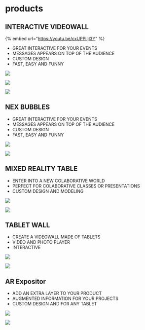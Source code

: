 # products

## INTERACTIVE VIDEOWALL

{% embed url="https://youtu.be/cxUPPiIjl3Y" %}



* GREAT INTERACTIVE FOR YOUR EVENTS
* MESSAGES APPEARS ON TOP OF THE AUDIENCE
* CUSTOM DESIGN
* FAST, EASY AND FUNNY

![](../../.gitbook/assets/nexcom-product-videowall-1-.jpg)

![](../../.gitbook/assets/nexcom-product-videowall-2-.jpg)

![](../../.gitbook/assets/nexcom-product-videowall-3-.jpg)

## NEX BUBBLES

* GREAT INTERACTIVE FOR YOUR EVENTS
* MESSAGES APPEARS ON TOP OF THE AUDIENCE
* CUSTOM DESIGN
* FAST, EASY AND FUNNY

![](../../.gitbook/assets/nexcom-product-nexbumble-1-.jpg)

![](../../.gitbook/assets/nexcom-product-nexbumble-2-.jpg)

## MIXED REALITY TABLE

* ENTER INTO A NEW COLABORATIVE WORLD
* PERFECT FOR COLABORATIVE CLASSES OR PRESENTATIONS
* CUSTOM DESIGN AND MODELING

![](../../.gitbook/assets/nexcom-product-mixed-reality-table-2-.jpg)

![](../../.gitbook/assets/nexcom-product-mixed-reality-table-1-.jpg)

## TABLET WALL

* CREATE A VIDEOWALL MADE OF TABLETS
* VIDEO AND PHOTO PLAYER
* INTERACTIVE

![](../../.gitbook/assets/nexcom-product-table-wall-1-.jpg)

![](../../.gitbook/assets/nexcom-product-table-wall-2-.jpg)

## AR Expositor

* ADD AN EXTRA LAYER TO YOUR PRODUCT
* AUGMENTED INFORMATION FOR YOUR PROJECTS
* CUSTOM DESIGN AND FOR ANY TABLET

![](../../.gitbook/assets/nexcom-product-ar-expositor-2-.jpg)

![](../../.gitbook/assets/nexcom-product-ar-expositor-1-.jpg)

